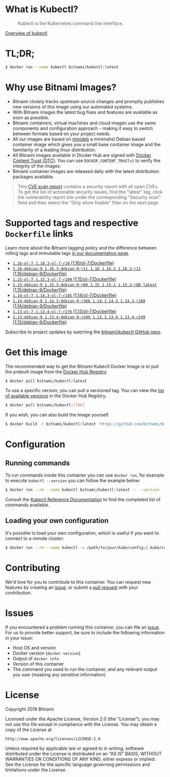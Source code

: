 
# What is Kubectl?

> Kubectl is the Kubernetes command line interface.

[Overview of kubectl](https://kubernetes.io/docs/reference/kubectl/overview/)

# TL;DR;

```bash
$ docker run --name kubectl bitnami/kubectl:latest
```

# Why use Bitnami Images?

* Bitnami closely tracks upstream source changes and promptly publishes new versions of this image using our automated systems.
* With Bitnami images the latest bug fixes and features are available as soon as possible.
* Bitnami containers, virtual machines and cloud images use the same components and configuration approach - making it easy to switch between formats based on your project needs.
* All our images are based on [minideb](https://github.com/bitnami/minideb) a minimalist Debian based container image which gives you a small base container image and the familiarity of a leading linux distribution.
* All Bitnami images available in Docker Hub are signed with [Docker Content Trust (DTC)](https://docs.docker.com/engine/security/trust/content_trust/). You can use `DOCKER_CONTENT_TRUST=1` to verify the integrity of the images.
* Bitnami container images are released daily with the latest distribution packages available.


> This [CVE scan report](https://quay.io/repository/bitnami/kubectl?tab=tags) contains a security report with all open CVEs. To get the list of actionable security issues, find the "latest" tag, click the vulnerability report link under the corresponding "Security scan" field and then select the "Only show fixable" filter on the next page.

# Supported tags and respective `Dockerfile` links

Learn more about the Bitnami tagging policy and the difference between rolling tags and immutable tags [in our documentation page](https://docs.bitnami.com/containers/how-to/understand-rolling-tags-containers/).


* [`1.16-ol-7`, `1.16.3-ol-7-r16` (1.16/ol-7/Dockerfile)](https://github.com/bitnami/bitnami-docker-kubectl/blob/1.16.3-ol-7-r16/1.16/ol-7/Dockerfile)
* [`1.16-debian-9`, `1.16.3-debian-9-r11`, `1.16`, `1.16.3`, `1.16.3-r11` (1.16/debian-9/Dockerfile)](https://github.com/bitnami/bitnami-docker-kubectl/blob/1.16.3-debian-9-r11/1.16/debian-9/Dockerfile)
* [`1.15-ol-7`, `1.15.3-ol-7-r109` (1.15/ol-7/Dockerfile)](https://github.com/bitnami/bitnami-docker-kubectl/blob/1.15.3-ol-7-r109/1.15/ol-7/Dockerfile)
* [`1.15-debian-9`, `1.15.3-debian-9-r88`, `1.15`, `1.15.3`, `1.15.3-r88`, `latest` (1.15/debian-9/Dockerfile)](https://github.com/bitnami/bitnami-docker-kubectl/blob/1.15.3-debian-9-r88/1.15/debian-9/Dockerfile)
* [`1.14-ol-7`, `1.14.3-ol-7-r185` (1.14/ol-7/Dockerfile)](https://github.com/bitnami/bitnami-docker-kubectl/blob/1.14.3-ol-7-r185/1.14/ol-7/Dockerfile)
* [`1.14-debian-9`, `1.14.3-debian-9-r168`, `1.14`, `1.14.3`, `1.14.3-r168` (1.14/debian-9/Dockerfile)](https://github.com/bitnami/bitnami-docker-kubectl/blob/1.14.3-debian-9-r168/1.14/debian-9/Dockerfile)
* [`1.13-ol-7`, `1.13.4-ol-7-r276` (1.13/ol-7/Dockerfile)](https://github.com/bitnami/bitnami-docker-kubectl/blob/1.13.4-ol-7-r276/1.13/ol-7/Dockerfile)
* [`1.13-debian-9`, `1.13.4-debian-9-r249`, `1.13`, `1.13.4`, `1.13.4-r249` (1.13/debian-9/Dockerfile)](https://github.com/bitnami/bitnami-docker-kubectl/blob/1.13.4-debian-9-r249/1.13/debian-9/Dockerfile)

Subscribe to project updates by watching the [bitnami/kubectl GitHub repo](https://github.com/bitnami/bitnami-docker-kubectl).

# Get this image

The recommended way to get the Bitnami Kubectl Docker Image is to pull the prebuilt image from the [Docker Hub Registry](https://hub.docker.com/r/bitnami/kubectl).

```bash
$ docker pull bitnami/kubectl:latest
```

To use a specific version, you can pull a versioned tag. You can view the [list of available versions](https://hub.docker.com/r/bitnami/kubectl/tags/) in the Docker Hub Registry.

```bash
$ docker pull bitnami/kubectl:[TAG]
```

If you wish, you can also build the image yourself.

```bash
$ docker build -t bitnami/kubectl:latest 'https://github.com/bitnami/bitnami-docker-kubectl.git#master:1.15/debian-9'
```

# Configuration

## Running commands

To run commands inside this container you can use `docker run`, for example to execute `kubectl --version` you can follow the example below:

```bash
$ docker run --rm --name kubectl bitnami/kubectl:latest -- --version
```

Consult the [Kubectl Reference Documentation](https://kubernetes.io/docs/reference/generated/kubectl/kubectl-commands) to find the completed list of commands available.

## Loading your own configuration

It's possible to load your own configuration, which is useful if you want to connect to a remote cluster:

```bash
$ docker run --rm --name kubectl -v /path/to/your/kube/config:/.kube/config bitnami/kubectl:latest
```

# Contributing

We'd love for you to contribute to this container. You can request new features by creating an [issue](https://github.com/bitnami/bitnami-docker-kubectl/issues), or submit a [pull request](https://github.com/bitnami/bitnami-docker-kubectl/pulls) with your contribution.

# Issues

If you encountered a problem running this container, you can file an [issue](https://github.com/bitnami/bitnami-docker-kubectl/issues). For us to provide better support, be sure to include the following information in your issue:

- Host OS and version
- Docker version (`docker version`)
- Output of `docker info`
- Version of this container
- The command you used to run the container, and any relevant output you saw (masking any sensitive information)

# License

Copyright 2019 Bitnami

Licensed under the Apache License, Version 2.0 (the "License");
you may not use this file except in compliance with the License.
You may obtain a copy of the License at

    http://www.apache.org/licenses/LICENSE-2.0

Unless required by applicable law or agreed to in writing, software
distributed under the License is distributed on an "AS IS" BASIS,
WITHOUT WARRANTIES OR CONDITIONS OF ANY KIND, either express or implied.
See the License for the specific language governing permissions and
limitations under the License.
